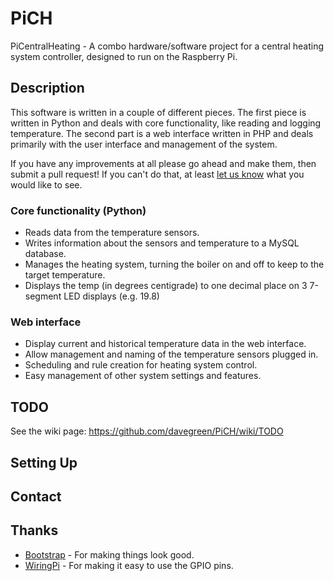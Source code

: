 PiCH
====================
PiCentralHeating - A combo hardware/software project for a central 
heating system controller, designed to run on the Raspberry Pi.

Description
---------------------
This software is written in a couple of different pieces. The first piece is written in Python and deals with core 
functionality, like reading and logging temperature. The second part is a web interface written in PHP and deals 
primarily with the user interface and management of the system.

If you have any improvements at all please go ahead and make them, then submit a pull request!
If you can't do that, at least [let us know](https://github.com/davegreen/PiCH/tree/master#contact) what you would like to see.

### Core functionality (Python)

- Reads data from the temperature sensors.
- Writes information about the sensors and temperature to a MySQL database.
- Manages the heating system, turning the boiler on and off to keep to the target temperature.
- Displays the temp (in degrees centigrade) to one decimal place on 3 7-segment LED displays (e.g. 19.8)

### Web interface

- Display current and historical temperature data in the web interface.
- Allow management and naming of the temperature sensors plugged in.
- Scheduling and rule creation for heating system control.
- Easy management of other system settings and features.

TODO
---------------------
See the wiki page: https://github.com/davegreen/PiCH/wiki/TODO

Setting Up
---------------------

Contact
---------------------

Thanks
---------------------
- [Bootstrap](https://github.com/twbs/bootstrap) - For making things look good.
- [WiringPi](https://github.com/WiringPi) - For making it easy to use the GPIO pins.
